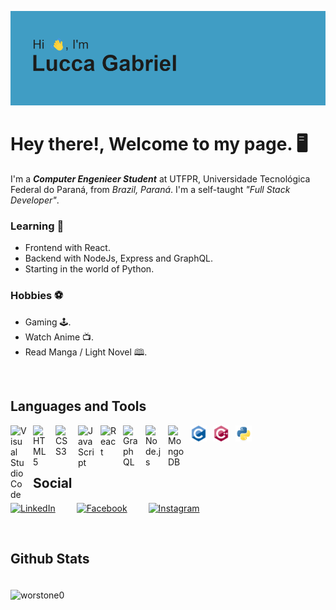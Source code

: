 ![Intro](/img/download.png)

# Hey there!, Welcome to my page. 🖥️

<!---
 (<p align="center"><img src="https://komarev.com/ghpvc/?username=worstone0&label=Profile%20views&color=0e75b6&style=flat" alt="worstone0" /></p>)
 --->

I'm a **_Computer Engenieer Student_** at UTFPR, Universidade Tecnológica Federal do Paraná, from _Brazil, Paraná_. I'm a self-taught _"Full Stack Developer"_.

### **Learning** 📖

- Frontend with React.
- Backend with NodeJs, Express and GraphQL.
- Starting in the world of Python.

### **Hobbies** ⚽

- Gaming 🕹️.
- Watch Anime 📺.
- Read Manga / Light Novel 🕮.

<br/>

## **Languages and Tools**

<img align="left" alt="Visual Studio Code" width="26px" src="https://cdn.jsdelivr.net/gh/devicons/devicon/icons/vscode/vscode-original.svg" style="padding-right:10px;" />
<img align="left" alt="HTML5" width="26px" src="https://cdn.jsdelivr.net/gh/devicons/devicon/icons/html5/html5-original.svg" style="padding-right:10px;" />
<img align="left" alt="CSS3" width="26px" src="https://cdn.jsdelivr.net/gh/devicons/devicon/icons/css3/css3-original.svg" style="padding-right:10px;" />
<img align="left" alt="JavaScript" width="26px" src="https://cdn.jsdelivr.net/gh/devicons/devicon/icons/javascript/javascript-original.svg" style="padding-right:10px;" />
<img align="left" alt="React" width="26px" src="https://cdn.jsdelivr.net/gh/devicons/devicon/icons/react/react-original.svg" style="padding-right:10px;" />
<img align="left" alt="GraphQL" width="26px" src="https://cdn.jsdelivr.net/gh/devicons/devicon/icons/graphql/graphql-plain.svg" style="padding-right:10px;" />
<img align="left" alt="Node.js" width="26px" src="https://cdn.jsdelivr.net/gh/devicons/devicon/icons/nodejs/nodejs-original.svg" style="padding-right:10px;" />
<img align="left" alt="MongoDB" width="26px" src="https://cdn.jsdelivr.net/gh/devicons/devicon/icons/mongodb/mongodb-original.svg" style="padding-right:10px;" />
<img align="left" alt="C" width="26px"src="https://raw.githubusercontent.com/devicons/devicon/master/icons/c/c-original.svg" style="padding-right:10px;" />
<img align="left" alt="cplusplus" width="26px" src="https://raw.githubusercontent.com/devicons/devicon/master/icons/cplusplus/cplusplus-original.svg" style="padding-right:10px;" />
<img align="left" alt="python" width="26px" src="https://raw.githubusercontent.com/devicons/devicon/master/icons/python/python-original.svg" style="padding-right:10px;" />

<br/>
<br/>
<br/>

## **Social**

[<img align="center" src="https://raw.githubusercontent.com/rahuldkjain/github-profile-readme-generator/master/src/images/icons/Social/linked-in-alt.svg" alt="LinkedIn" height="26" width="26" style="padding-right:20px;" />][linkedin]
<a style="padding-right:10px;"></a>
[<img align="center" src="https://raw.githubusercontent.com/rahuldkjain/github-profile-readme-generator/master/src/images/icons/Social/facebook.svg" alt="Facebook" height="26" width="26" style="padding-right:20px;" />][facebook]
<a style="padding-right:10px;"></a>
[<img align="center" src="https://raw.githubusercontent.com/rahuldkjain/github-profile-readme-generator/master/src/images/icons/Social/instagram.svg" alt="Instagram" height="26" width="26" style="padding-right:20px;" />][instagram]
<a style="padding-right:10px;"></a>

<br/>

## **Github Stats**

<br/>

<img align="center" src="https://github-readme-stats.vercel.app/api?username=worstone0&show_icons=true&locale=en" alt="worstone0" />

[linkedin]: https://www.linkedin.com/in/lucca-gabriel-410040154/
[instagram]: https://www.instagram.com/worstone0/
[facebook]: https://www.facebook.com/lucca.gabriel.7
